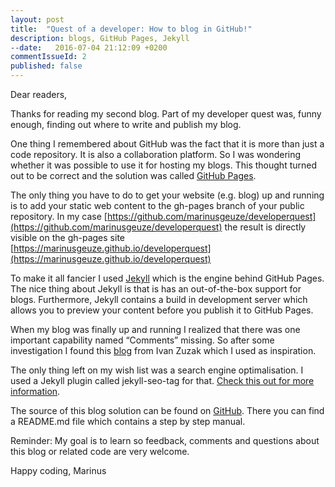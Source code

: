 ```yaml
---
layout: post
title:  "Quest of a developer: How to blog in GitHub!"
description: blogs, GitHub Pages, Jekyll
--date:   2016-07-04 21:12:09 +0200
commentIssueId: 2
published: false
---
```


Dear readers,

Thanks for reading my second blog. Part of my developer quest was, funny enough, finding out where to write and publish my blog. 

One thing I remembered about GitHub was the fact that it is more than just a code repository. It is also a collaboration platform. So I was wondering whether it was possible to use it for hosting my blogs. This thought turned out to be correct and the solution was called [GitHub Pages](https://pages.github.com). 

The only thing you have to do to get your website (e.g. blog) up and running is to add your static web content to the gh-pages branch of your public repository. In my case [https://github.com/marinusgeuze/developerquest](https://github.com/marinusgeuze/developerquest) the result is directly visible on the gh-pages site [https://marinusgeuze.github.io/developerquest](https://marinusgeuze.github.io/developerquest)

To make it all fancier I used [Jekyll](https://jekyllrb.com/) which is the engine behind GitHub Pages. The nice thing about Jekyll is that is has an out-of-the-box support for blogs. Furthermore, Jekyll contains a build in development server which allows you to preview your content before you publish it to GitHub Pages.

When my blog was finally up and running I realized that there was one important capability named “Comments” missing. So after some investigation I found this [blog](http://ivanzuzak.info/2011/02/18/github-hosted-comments-for-github-hosted-blogs.html) from Ivan Zuzak which I used as inspiration.

The only thing left on my wish list was a search engine optimalisation. I used a Jekyll plugin called jekyll-seo-tag for that. [Check this out for more information](https://help.github.com/articles/search-engine-optimization-for-github-pages).

The source of this blog solution can be found on [GitHub](https://github.com/marinusgeuze/developerquest/tree/gh-pages). There you can find a README.md file which contains a step by step manual.

Reminder: My goal is to learn so feedback, comments and questions about this blog or related code are very welcome.

Happy coding,
Marinus